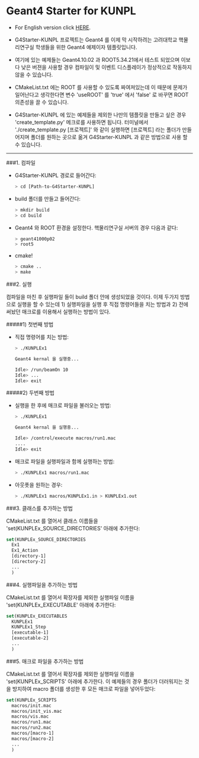 # Geant4 Starter for KUNPL

- For English version click [HERE](https://github.com/KUNPL/G4Starter-KUNPL/blob/master/README_ENG.md).

- G4Starter-KUNPL 프로젝트는 Geant4 를 이제 막 시작하려는 고려대학교 
  핵물리연구실 학생들을 위한 Geant4 예제이자 템플릿입니다.

- 여기에 있는 예제들는 Geant4.10.02 과 ROOT5.34.21에서 테스트 되었으며
  이보다 낮은 버젼을 사용할 경우 컴파일이 및 이벤트 디스플레이가 
  정상적으로 작동하지 않을 수 있습니다.

- CMakeList.txt 에는 ROOT 를 사용할 수 있도록 짜여져있는데 이 때문에 문제가
  일어난다고 생각한다면 변수 'useROOT' 를 'true' 에서 'false' 로 바꾸면 
  ROOT 의존성을 끌 수 있습니다.

- G4Starter-KUNPL 에 있는 예제들을 제외한 나만의 템플릿을 만들고 싶은 경우
  'create_template.py' 메크로를 사용하면 됩니다. 터미널에서
  './create_template.py [프로젝트]' 와 같이 실행하면 [프로젝트] 라는 폴더가
  만들어지며 폴더를 원하는 곳으로 옮겨 G4Starter-KUNPL 과 같은 방법으로 사용
  할 수 있습니다.


---

###1. 컴파일

- G4Starter-KUNPL 경로로 들어간다:
  ```sh
  > cd [Path-to-G4Starter-KUNPL]
  ```

- build 폴더를 만들고 들어간다:
  ```sh
  > mkdir build  
  > cd build  
  ```

- Geant4 와 ROOT 환경을 설정한다. 핵물리연구실 서버의 경우 다음과 같다:
  ```sh
  > geant41000p02
  > root5
  ```

- cmake!
  ```sh
  > cmake ..  
  > make   
  ```


###2. 실행

컴파일을 마친 후 실행파일 들이 build 폴더 안에 생성되었을 것이다.
이제 두가지 방법으로 실행을 할 수 있는데 1) 실행파일을 실행 후 직접
명령어들을 치는 방법과 2) 전에 써놨던 매크로를 이용해서 실행하는
방법이 있다.

#####1) 첫번째 방법
- 직접 명령어를 치는 방법:
  ```sh
  > ./KUNPLEx1
  
  Geant4 kernal 을 실행중...
  
  Idle> /run/beamOn 10  
  Idle> ...  
  Idle> exit  
  ```
  
#####2) 두번째 방법
- 실행을 한 후에 매크로 파일을 불러오는 방법:
  ```sh
  > ./KUNPLEx1
  
  Geant4 kernal 을 실행중...
  
  Idle> /control/execute macros/run1.mac  
  ....  
  Idle> exit  
  ```

- 매크로 파일을 실행파일과 함께 실행하는 방법:
  ```sh
  > ./KUNPLEx1 macros/run1.mac  
  ```

- 아웃픗을 원하는 경우: 
  ```sh
  > ./KUNPLEx1 macros/KUNPLEx1.in > KUNPLEx1.out  
  ```

###3. 클래스를 추가하는 방법

CMakeList.txt 를 열어서 클래스 이름들을 
'set(KUNPLEx_SOURCE_DIRECTORIES' 아래에 추가한다: 

```cmake
set(KUNPLEx_SOURCE_DIRECTORIES  
  Ex1  
  Ex1_Action  
  [directory-1]  
  [directory-2]  
  ...  
  )  
```

###4. 실행파일을 추가하는 방법

CMakeList.txt 를 열어서 확장자를 제외한 실행파일 이름을
'set(KUNPLEx_EXECUTABLE' 아래에 추가한다: 

```cmake
set(KUNPLEx_EXECUTABLES
  KUNPLEx1
  KUNPLEx1_Step
  [executable-1]
  [executable-2]
  ...
  )
```


###5. 매크로 파일을 추가하는 방법

CMakeList.txt 를 열어서 확장자를 제외한 실행파일 이름을
'set(KUNPLEx_SCRIPTS' 아래에 추가한다. 이 예제들의 경우
폴더가 더러워지는 것을 방지하여 macro 폴더를 생성한 후
모든 매크로 파일을 넣어두었다:

```cmake
set(KUNPLEx_SCRIPTS
  macros/init.mac
  macros/init_vis.mac
  macros/vis.mac
  macros/run1.mac
  macros/run2.mac
  macros/[macro-1]
  macros/[macro-2]
  ...
  )
```
